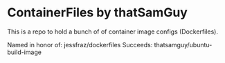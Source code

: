 # ContainerFiles by thatSamGuy

This is a repo to hold a bunch of of container image configs (Dockerfiles).

Named in honor of: jessfraz/dockerfiles
Succeeds: thatsamguy/ubuntu-build-image
